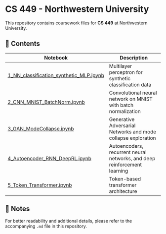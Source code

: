 # CS 449 - Northwestern University

This repository contains coursework files for **CS 449** at Northwestern University.

## 📂 Contents

| Notebook | Description |
|----------|-------------|
| [1_NN_classification_synthetic_MLP.ipynb](1_NN_classification_synthetic_MLP.ipynb) | Multilayer perceptron for synthetic classification data |
| [2_CNN_MNIST_BatchNorm.ipynb](2_CNN_MNIST_BatchNorm.ipynb) | Convolutional neural network on MNIST with batch normalization |
| [3_GAN_ModeCollapse.ipynb](3_GAN_ModeCollapse.ipynb) | Generative Adversarial Networks and mode collapse exploration |
| [4_Autoencoder_RNN_DeepRL.ipynb](4_Autoencoder_RNN_DeepRL.ipynb) | Autoencoders, recurrent neural networks, and deep reinforcement learning |
| [5_Token_Transformer.ipynb](5_Token_Transformer.ipynb) | Token-based transformer architecture |

## 📝 Notes

For better readability and additional details, please refer to the accompanying `.md` file in this repository.
